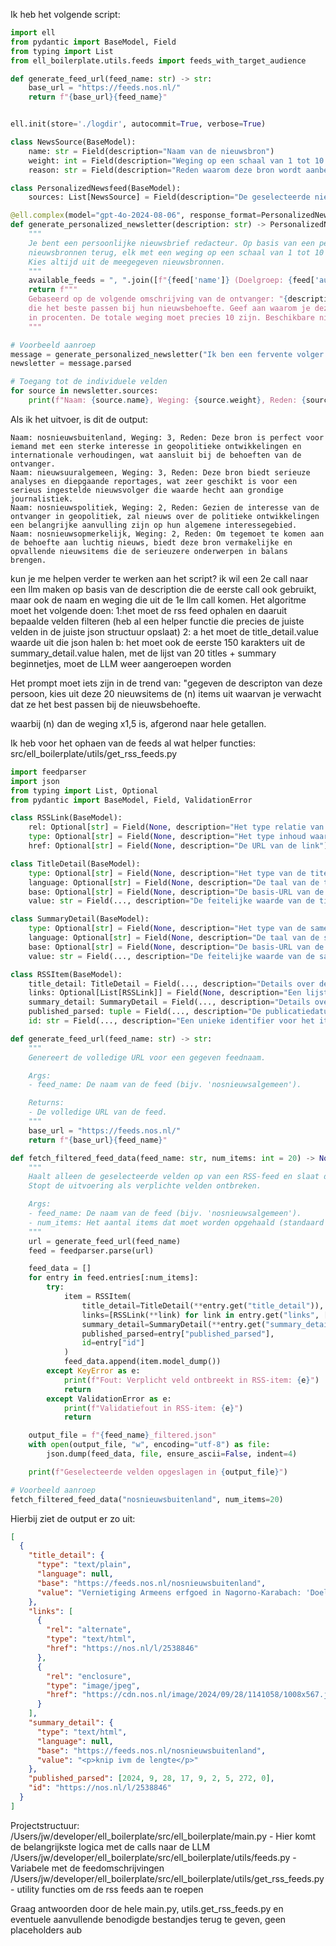 Ik heb het volgende script:

```python
import ell
from pydantic import BaseModel, Field
from typing import List
from ell_boilerplate.utils.feeds import feeds_with_target_audience

def generate_feed_url(feed_name: str) -> str:
    base_url = "https://feeds.nos.nl/"
    return f"{base_url}{feed_name}"


ell.init(store='./logdir', autocommit=True, verbose=True)

class NewsSource(BaseModel):
    name: str = Field(description="Naam van de nieuwsbron")
    weight: int = Field(description="Weging op een schaal van 1 tot 10 voor deze nieuwsbron")
    reason: str = Field(description="Reden waarom deze bron wordt aanbevolen")

class PersonalizedNewsfeed(BaseModel):
    sources: List[NewsSource] = Field(description="De geselecteerde nieuwsbronnen met hun weging en reden")

@ell.complex(model="gpt-4o-2024-08-06", response_format=PersonalizedNewsfeed)
def generate_personalized_newsletter(description: str) -> PersonalizedNewsfeed:
    """
    Je bent een persoonlijke nieuwsbrief redacteur. Op basis van een persoonlijke omschrijving geef je tussen de 4 en 8
    nieuwsbronnen terug, elk met een weging op een schaal van 1 tot 10 die samen altijd optellen tot exact 10. Geef ook de reden voor het opnemen van elke bron.
    Kies altijd uit de meegegeven nieuwsbronnen.
    """
    available_feeds = ", ".join([f"{feed['name']} (Doelgroep: {feed['audience']})" for feed in feeds_with_target_audience])
    return f"""
    Gebaseerd op de volgende omschrijving van de ontvanger: "{description}", kies je minimaal 4 en maximaal 8 nieuwsbronnen
    die het beste passen bij hun nieuwsbehoefte. Geef aan waarom je deze bronnen kiest en wijs elke bron een weging toe
    in procenten. De totale weging moet precies 10 zijn. Beschikbare nieuwsbronnen en hun doelgroepen: {available_feeds}
    """

# Voorbeeld aanroep
message = generate_personalized_newsletter("Ik ben een fervente volger van geopolitieke ontwikkelingen, serieuze analyses en diepgaande reportages. Daarnaast houd ik ook van af en toe wat luchtig nieuws.")
newsletter = message.parsed

# Toegang tot de individuele velden
for source in newsletter.sources:
    print(f"Naam: {source.name}, Weging: {source.weight}, Reden: {source.reason}")
```

Als ik het uitvoer, is dit de output:

```
Naam: nosnieuwsbuitenland, Weging: 3, Reden: Deze bron is perfect voor iemand met een sterke interesse in geopolitieke ontwikkelingen en internationale verhoudingen, wat aansluit bij de behoeften van de ontvanger.
Naam: nieuwsuuralgemeen, Weging: 3, Reden: Deze bron biedt serieuze analyses en diepgaande reportages, wat zeer geschikt is voor een serieus ingestelde nieuwsvolger die waarde hecht aan grondige journalistiek.
Naam: nosnieuwspolitiek, Weging: 2, Reden: Gezien de interesse van de ontvanger in geopolitiek, zal nieuws over de politieke ontwikkelingen een belangrijke aanvulling zijn op hun algemene interessegebied.
Naam: nosnieuwsopmerkelijk, Weging: 2, Reden: Om tegemoet te komen aan de behoefte aan luchtig nieuws, biedt deze bron vermakelijke en opvallende nieuwsitems die de serieuzere onderwerpen in balans brengen.
```

kun je me helpen verder te werken aan het script? ik wil een 2e call naar een llm maken op basis van de description die de eerste call ook gebruikt, maar ook de naam en weging die uit de 1e llm call komen.
Het algoritme moet het volgende doen:
1:het moet de rss feed ophalen en daaruit bepaalde velden filteren (heb al een helper functie die precies de juiste velden in de juiste json structuur opslaat)
2: a het moet de title_detail.value waarde uit die json halen
b: het moet ook de eerste 150 karakters uit de summary_detail.value halen, met de lijst van 20 titles + summary beginnetjes, moet de LLM weer aangeroepen worden

Het prompt moet iets zijn in de trend van:
"gegeven de descripton van deze persoon, kies uit deze 20 nieuwsitems de (n) items uit waarvan je verwacht dat ze het best passen bij de nieuwsbehoefte.

waarbij (n) dan de weging x1,5 is, afgerond naar hele getallen.

Ik heb voor het ophaen van de feeds al wat helper functies:
src/ell_boilerplate/utils/get_rss_feeds.py

```python
import feedparser
import json
from typing import List, Optional
from pydantic import BaseModel, Field, ValidationError

class RSSLink(BaseModel):
    rel: Optional[str] = Field(None, description="Het type relatie van de link (bijv. 'alternate')")
    type: Optional[str] = Field(None, description="Het type inhoud waar de link naar verwijst (bijv. 'text/html')")
    href: Optional[str] = Field(None, description="De URL van de link")

class TitleDetail(BaseModel):
    type: Optional[str] = Field(None, description="Het type van de titel (bijv. 'text/plain')")
    language: Optional[str] = Field(None, description="De taal van de titel")
    base: Optional[str] = Field(None, description="De basis-URL van de titel")
    value: str = Field(..., description="De feitelijke waarde van de titel")

class SummaryDetail(BaseModel):
    type: Optional[str] = Field(None, description="Het type van de samenvatting (bijv. 'text/html')")
    language: Optional[str] = Field(None, description="De taal van de samenvatting")
    base: Optional[str] = Field(None, description="De basis-URL van de samenvatting")
    value: str = Field(..., description="De feitelijke waarde van de samenvatting")

class RSSItem(BaseModel):
    title_detail: TitleDetail = Field(..., description="Details over de titel van het nieuwsitem")
    links: Optional[List[RSSLink]] = Field(None, description="Een lijst van links gerelateerd aan het item")
    summary_detail: SummaryDetail = Field(..., description="Details over de samenvatting")
    published_parsed: tuple = Field(..., description="De publicatiedatum als gestructureerde tijd")
    id: str = Field(..., description="Een unieke identifier voor het item")

def generate_feed_url(feed_name: str) -> str:
    """
    Genereert de volledige URL voor een gegeven feednaam.

    Args:
    - feed_name: De naam van de feed (bijv. 'nosnieuwsalgemeen').

    Returns:
    - De volledige URL van de feed.
    """
    base_url = "https://feeds.nos.nl/"
    return f"{base_url}{feed_name}"

def fetch_filtered_feed_data(feed_name: str, num_items: int = 20) -> None:
    """
    Haalt alleen de geselecteerde velden op van een RSS-feed en slaat deze op als een JSON-bestand.
    Stopt de uitvoering als verplichte velden ontbreken.

    Args:
    - feed_name: De naam van de feed (bijv. 'nosnieuwsalgemeen').
    - num_items: Het aantal items dat moet worden opgehaald (standaard en max 20).
    """
    url = generate_feed_url(feed_name)
    feed = feedparser.parse(url)

    feed_data = []
    for entry in feed.entries[:num_items]:
        try:
            item = RSSItem(
                title_detail=TitleDetail(**entry.get("title_detail")),
                links=[RSSLink(**link) for link in entry.get("links", [])],
                summary_detail=SummaryDetail(**entry.get("summary_detail")),
                published_parsed=entry["published_parsed"],
                id=entry["id"]
            )
            feed_data.append(item.model_dump())
        except KeyError as e:
            print(f"Fout: Verplicht veld ontbreekt in RSS-item: {e}")
            return
        except ValidationError as e:
            print(f"Validatiefout in RSS-item: {e}")
            return

    output_file = f"{feed_name}_filtered.json"
    with open(output_file, "w", encoding="utf-8") as file:
        json.dump(feed_data, file, ensure_ascii=False, indent=4)

    print(f"Geselecteerde velden opgeslagen in {output_file}")

# Voorbeeld aanroep
fetch_filtered_feed_data("nosnieuwsbuitenland", num_items=20)
```

Hierbij ziet de output er zo uit:

```json
[
  {
    "title_detail": {
      "type": "text/plain",
      "language": null,
      "base": "https://feeds.nos.nl/nosnieuwsbuitenland",
      "value": "Vernietiging Armeens erfgoed in Nagorno-Karabach: 'Doelbewust uitwissen geschiedenis'"
    },
    "links": [
      {
        "rel": "alternate",
        "type": "text/html",
        "href": "https://nos.nl/l/2538846"
      },
      {
        "rel": "enclosure",
        "type": "image/jpeg",
        "href": "https://cdn.nos.nl/image/2024/09/28/1141058/1008x567.jpg"
      }
    ],
    "summary_detail": {
      "type": "text/html",
      "language": null,
      "base": "https://feeds.nos.nl/nosnieuwsbuitenland",
      "value": "<p>knip ivm de lengte</p>"
    },
    "published_parsed": [2024, 9, 28, 17, 9, 2, 5, 272, 0],
    "id": "https://nos.nl/l/2538846"
  }
]
```

Projectstructuur:
/Users/jw/developer/ell_boilerplate/src/ell_boilerplate/main.py - Hier komt de belangrijkste logica met de calls naar de LLM
/Users/jw/developer/ell_boilerplate/src/ell_boilerplate/utils/feeds.py - Variabele met de feedomschrijvingen
/Users/jw/developer/ell_boilerplate/src/ell_boilerplate/utils/get_rss_feeds.py - utility functies om de rss feeds aan te roepen

Graag antwoorden door de hele main.py, utils.get_rss_feeds.py en eventuele aanvullende benodigde bestandjes terug te geven, geen placeholders aub
